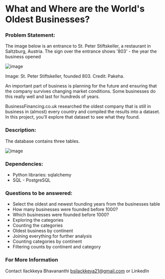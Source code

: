# What and Where are the World's Oldest Businesses?

### Problem Statement:
The image below is an entrance to St. Peter Stiftskeller, a restaurant in Saltzburg, Austria. The sign over the entrance shows '803' - the year the business opened

![image](https://github.com/Ilackkeya/SQL_Projects/assets/66105814/4076a474-35a9-4347-8124-963cb8c67d7b)

Image: St. Peter Stiftskeller, founded 803. Credit: Pakeha.

An important part of business is planning for the future and ensuring that the company survives changing market conditions. Some businesses do this really well and last for hundreds of years.

BusinessFinancing.co.uk researched the oldest company that is still in business in (almost) every country and compiled the results into a dataset. In this project, you'll explore that dataset to see what they found.

### Description: 
The database contains three tables.

![image](https://github.com/Ilackkeya/SQL_Projects/assets/66105814/e21552c4-ad11-4b72-8935-4cc98eac6c58)

### Dependencies:
- Python libraries: sqlalchemy
- SQL - PostgreSQL

### Questions to be answered:
- Select the oldest and newest founding years from the businesses table
- How many businesses were founded before 1000?
- Which businesses were founded before 1000?
- Exploring the categories
- Counting the categories
- Oldest business by continent
- Joining everything for further analysis
- Counting categories by continent
- Filtering counts by continent and category
  
### For More Information
Contact Ilackkeya Bhavananthi bsilackkeya21@gmail.com or LinkedIn
